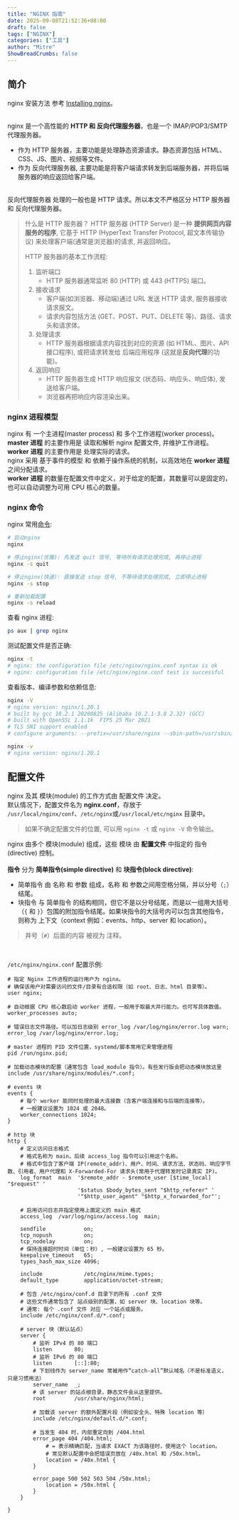 ```yaml
---
title: "NGINX 指南"
date: 2025-09-08T21:52:36+08:00
draft: false
tags: ["NGINX"]
categories: ["工具"]
author: "Mitre"
ShowBreadCrumbs: false
---
```


## 简介
nginx 安装方法 参考 [Installing nginx](https://nginx.org/en/docs/install.html)。     
<br>

nginx 是一个高性能的 **HTTP 和 反向代理服务器**，也是一个 IMAP/POP3/SMTP 代理服务器。  
- 作为 HTTP 服务器，主要功能是处理静态资源请求。静态资源包括 HTML、CSS、JS、图片、视频等文件。  
- 作为 反向代理服务器, 主要功能是将客户端请求转发到后端服务器，并将后端服务器的响应返回给客户端。  

<br>
反向代理服务器 处理的一般也是 HTTP 请求。所以本文不严格区分 HTTP 服务器 和 反向代理服务器。  

> 什么是 HTTP 服务器？
> HTTP 服务器 (HTTP Server) 是一种 **提供网页内容服务的程序**, 它基于 HTTP (HyperText Transfer Protocol, 超文本传输协议) 来处理客户端(通常是浏览器)的请求, 并返回响应。  
>  
> HTTP 服务器的基本工作流程:
> 1. 监听端口
>     - HTTP 服务器通常监听 80 (HTTP) 或 443 (HTTPS) 端口。
> 2. 接收请求
>     - 客户端(如浏览器、移动端)通过 URL 发送 HTTP 请求, 服务器接收请求报文。
>     - 请求内容包括方法 (GET、POST、PUT、DELETE 等)、路径、请求头和请求体。
> 3. 处理请求
>     - HTTP 服务器根据请求内容找到对应的资源 (如 HTML、图片、API 接口程序), 或把请求转发给 后端应用程序 (这就是**反向代理**的功能)。  
> 4. 返回响应
>     - HTTP 服务器生成 HTTP 响应报文 (状态码、响应头、响应体), 发送给客户端。  
>     - 浏览器再把响应内容渲染出来。  

### nginx 进程模型
nginx 有 一个主进程(master process) 和 多个工作进程(worker process)。  
**master 进程** 的主要作用是 读取和解析 nginx 配置文件, 并维护工作进程。  
**worker 进程** 的主要作用是 处理实际的请求。  
nginx 采用 基于事件的模型 和 依赖于操作系统的机制，以高效地在 **worker 进程** 之间分配请求。  
**worker 进程** 的数量在配置文件中定义，对于给定的配置，其数量可以是固定的，也可以自动调整为可用 CPU 核心的数量。  

### nginx 命令

nginx 常用[命令](https://nginx.org/en/docs/switches.html):  
```bash
# 启动nginx
nginx

# 停止nginx(优雅): 先发送 quit 信号, 等待所有请求处理完成, 再停止进程
nginx -s quit

# 停止nginx(快速): 直接发送 stop 信号, 不等待请求处理完成, 立即停止进程
nginx -s stop

# 重新加载配置
nginx -s reload
```
查看 nginx 进程:   
```bash
ps aux | grep nginx
```

测试配置文件是否正确:  
```bash
nginx -t
# nginx: the configuration file /etc/nginx/nginx.conf syntax is ok
# nginx: configuration file /etc/nginx/nginx.conf test is successful
```

查看版本、编译参数和依赖信息:  
```bash
nginx -V
# nginx version: nginx/1.20.1
# built by gcc 10.2.1 20200825 (Alibaba 10.2.1-3.8 2.32) (GCC)
# built with OpenSSL 1.1.1k  FIPS 25 Mar 2021
# TLS SNI support enabled
# configure arguments: --prefix=/usr/share/nginx --sbin-path=/usr/sbin/nginx --modules-path=/usr/lib64/nginx/modules --conf-path=/etc/nginx/nginx.conf ......

nginx -v
# nginx version: nginx/1.20.1
```

## 配置文件
nginx 及其 模块(module) 的工作方式由 配置文件 决定。  
默认情况下，配置文件名为 **nginx.conf**，存放于 `/usr/local/nginx/conf`、`/etc/nginx`或`/usr/local/etc/nginx` 目录中。  
> 如果不确定配置文件的位置, 可以用 `nginx -t` 或 `nginx -V` 命令输出。  

nginx 由多个 模块(module) 组成，这些 模块 由 **配置文件** 中指定的 指令(directive) 控制。  
<br>
**指令** 分为 **简单指令(simple directive)** 和 **块指令(block directive)**:    
- 简单指令 由 名称 和 参数 组成，名称 和 参数之间用空格分隔，并以分号（`;`）结尾。  
- 块指令 与 简单指令 的结构相同，但它不是以分号结尾，而是以一组用大括号（`{` 和 `}`）包围的附加指令结尾。如果块指令的大括号内可以包含其他指令，则称为 上下文（context 例如：events、http、server 和 location）。  

> 井号（`#`）后面的内容 被视为 注释。

<br>

`/etc/nginx/nginx.conf` 配置示例: 
```nginx
# 指定 Nginx 工作进程的运行用户为 nginx。
# 确保该用户对需要访问的文件/目录有合适权限（如 root、日志、html 目录等）。
user nginx;

# 自动根据 CPU 核心数启动 worker 进程，一般用于取最大并行能力。也可写具体数值。
worker_processes auto;

# 错误日志文件路径。可以加日志级别 error_log /var/log/nginx/error.log warn;
error_log /var/log/nginx/error.log;

# master 进程的 PID 文件位置，systemd/脚本常用它来管理进程
pid /run/nginx.pid;

# 加载动态模块的配置（通常包含 load_module 指令）。有些发行版会把动态模块放这里
include /usr/share/nginx/modules/*.conf;

# events 块
events {
    # 每个 worker 能同时处理的最大连接数（含客户端连接和与后端的连接等）。
    # 一般建议设置为 1024 或 2048。
    worker_connections 1024;
}

# http 块
http {
    # 定义访问日志格式
    # 格式名称为 main，后续 access_log 指令可以引用这个名称。
    # 格式中包含了客户端 IP(remote_addr)、用户、时间、请求方法、状态码、响应字节数、引用者、用户代理和 X-Forwarded-For 请求头(常用于代理转发时记录真实 IP)。
    log_format  main  '$remote_addr - $remote_user [$time_local] "$request" '
                      '$status $body_bytes_sent "$http_referer" '
                      '"$http_user_agent" "$http_x_forwarded_for"';

    # 启用访问日志并指定使用上面定义的 main 格式
    access_log  /var/log/nginx/access.log  main;

    sendfile            on;
    tcp_nopush          on;
    tcp_nodelay         on;
    # 保持连接超时时间（单位：秒）, 一般建议设置为 65 秒。
    keepalive_timeout   65;
    types_hash_max_size 4096;

    include             /etc/nginx/mime.types;
    default_type        application/octet-stream;

    # 包含 /etc/nginx/conf.d 目录下的所有 .conf 文件
    # 这些文件通常包含了 站点级别的配置，如 server 块、location 块等。
    # 通常: 每个 .conf 文件 对应 一个站点或服务。
    include /etc/nginx/conf.d/*.conf;

    # server 块（默认站点）
    server {
        # 监听 IPv4 的 80 端口
        listen       80;
        # 监听 IPv6 的 80 端口
        listen       [::]:80;
        # 下划线作为 server_name 常被用作“catch-all”默认域名（不是标准语义，只是习惯用法）
        server_name  _;
        # 该 server 的站点根目录，静态文件会从这里提供。
        root         /usr/share/nginx/html;

        # 加载该 server 的额外配置片段（例如安全头、特殊 location 等）
        include /etc/nginx/default.d/*.conf;

        # 当发生 404 时，内部重定向到 /404.html 
        error_page 404 /404.html;
            # = 表示精确匹配，当请求 EXACT 为该路径时，使用这个 location。
            # 常见默认配置中会把错误页放在 /40x.html 和 /50x.html。
            location = /40x.html {
        }

        error_page 500 502 503 504 /50x.html;
            location = /50x.html {
        }
    }

}
```
